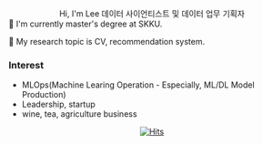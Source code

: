 
<div align=center>
Hi, I'm Lee
데이터 사이언티스트 및 데이터 업무 기획자
</div>
🌱 I'm currently master's degree at SKKU.

🔭 My research topic is CV, recommendation system.

### Interest
- MLOps(Machine Learing Operation - Especially, ML/DL Model Production)
- Leadership, startup
- wine, tea, agriculture business

<div align=center>

[![Hits](https://hits.seeyoufarm.com/api/count/incr/badge.svg?url=https%3A%2F%2Fgithub.com%2Fedenlee94%2Fhit-counter&count_bg=%2379C83D&title_bg=%23555555&icon=&icon_color=%23E7E7E7&title=hits&edge_flat=false)](https://hits.seeyoufarm.com)

</div>
